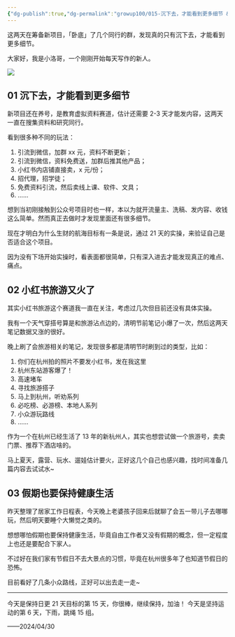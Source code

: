 ```yaml
---
{"dg-publish":true,"dg-permalink":"growup100/015-沉下去，才能看到更多细节 & 旅游真的是大热门","permalink":"/growup100/015-沉下去，才能看到更多细节 & 旅游真的是大热门/","tags":["小洛哥成长笔记"],"noteIcon":"1","created":"2024-04-30","updated":"2024-04-30"}
---
```


这两天在筹备新项目，「卧底」了几个同行的群，发现真的只有沉下去，才能看到更多细节。

大家好，我是小洛哥，一个刚刚开始每天写作的新人。

![](https://images-ext-1.discordapp.net/external/9cX9d3mFT32B6qotjWBFwIZsVSif_XoVSZDsWDbbbjM/%3Frk3s%3D18ea6f23%26x-expires%3D1746024494%26x-signature%3DQxwcyPWJN6VOq1r%252BVtIwhLyaFfM%253D/https/p16-flow-sign-va.ciciai.com/ocean-cloud-tos-us/c94cc541ae9a44f7a28e1671166a2373.png~tplv-6bxrjdptv7-image.png?format=webp&quality=lossless)

## 01 沉下去，才能看到更多细节

新项目还在养号，是教育虚拟资料赛道，估计还需要 2-3 天才能发内容，这两天一直在搜集资料和研究同行。

看到很多种不同的玩法：

1. 引流到微信，加群 xx 元，资料不断更新；
2. 引流到微信，资料免费送，加群后推其他产品；
3. 小红书内店铺直接卖，x 元/份；
4. 招代理，招学徒；
5. 免费资料引流，然后卖线上课、软件、文具；
6. ……

想到当初刚接触到公众号项目时也一样，本以为就开流量主、洗稿、发内容、收钱这么简单。然而真正去做时才发现里面还有很多细节。

现在才明白为什么生财的航海目标有一条是说，通过 21 天的实操，来验证自己是否适合这个项目。

因为没有下场开始实操时，看表面都很简单，只有深入进去才能发现真正的难点、痛点。

## 02 小红书旅游又火了

其实小红书旅游这个赛道我一直在关注，考虑过几次但目前还没有具体实操。

我有一个天气穿搭号算是和旅游沾点边的，清明节前笔记小爆了一次，然后这两天笔记数据又涨的很好。

晚上刷了会旅游相关的笔记，发现很多都是清明节时刷到过的类型，比如：

1. 你们在杭州拍的照片不要发小红书，发在我这里
2. 杭州东站游客爆了！
3. 高速堵车
4. 寻找旅游搭子
5. 马上到杭州，听劝系列
6. 必吃榜、必游榜、本地人系列
7. 小众游玩路线
8. ……

作为一个在杭州已经生活了 13 年的新杭州人，其实也想尝试做一个旅游号，卖卖门票、推荐下酒店啥的。

马上夏天，露营、玩水、遛娃估计要火，正好这几个自己也感兴趣，找时间准备几篇内容去试试水~

## 03 假期也要保持健康生活

昨天整理了居家工作日程表，今天晚上老婆孩子回来后就聊了会五一带儿子去哪哪玩，然后明天要睡个大懒觉之类的。

想想哪怕假期也要保持健康生活，毕竟自由工作者又没有假期的概念，但一定程度上也还是要配合下家人。

不过好在我们家有节假日不去大景点的习惯，毕竟在杭州很多年了也知道节假日的恐怖。

目前看好了几条小众路线，正好可以出去走一走~

---

今天是保持日更 21 天目标的第 15 天，你很棒，继续保持，加油！
今天是坚持运动的第 6 天，下雨，跳绳 15 组。

——2024/04/30